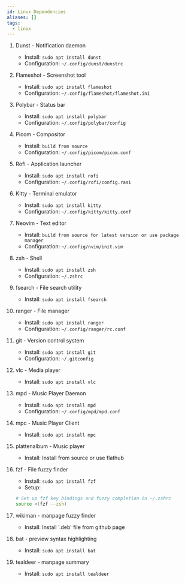 ```yaml
---
id: Linux Dependencies
aliases: []
tags:
  - linux
---
```


1. Dunst - Notification daemon
   - Install: `sudo apt install dunst`
   - Configuration: `~/.config/dunst/dunstrc`

2. Flameshot - Screenshot tool
   - Install: `sudo apt install flameshot`
   - Configuration: `~/.config/flameshot/flameshot.ini`

3. Polybar - Status bar
   - Install: `sudo apt install polybar`
   - Configuration: `~/.config/polybar/config`

4. Picom - Compositor
   - Install: `build from source`
   - Configuration: `~/.config/picom/picom.conf`

5. Rofi - Application launcher
   - Install: `sudo apt install rofi`
   - Configuration: `~/.config/rofi/config.rasi`

6. Kitty - Terminal emulator
   - Install: `sudo apt install kitty`
   - Configuration: `~/.config/kitty/kitty.conf`

7. Neovim - Text editor
   - Install: `build from source for latest version or use package manager`
   - Configuration: `~/.config/nvim/init.vim`

8. zsh - Shell
   - Install: `sudo apt install zsh`
   - Configuration: `~/.zshrc`

9. fsearch - File search utility
   - Install: `sudo apt install fsearch`

10. ranger - File manager
    - Install: `sudo apt install ranger`
    - Configuration: `~/.config/ranger/rc.conf`

11. git - Version control system
    - Install: `sudo apt install git`
    - Configuration: `~/.gitconfig`

12. vlc - Media player
    - Install: `sudo apt install vlc`

13. mpd - Music Player Daemon
    - Install: `sudo apt install mpd`
    - Configuration: `~/.config/mpd/mpd.conf`

14. mpc - Music Player Client
    - Install: `sudo apt install mpc`

15. plattenalbum - Music player
    - Install: Install from source or use flathub

16. fzf - File fuzzy finder
    - Install: `sudo apt install fzf`
    - Setup:

    ```sh
    # Set up fzf key bindings and fuzzy completion in ~/.zshrc
    source <(fzf --zsh)
    ```

17. wikiman - manpage fuzzy finder
    - Install: Install '.deb' file from github page

18. bat - preview syntax highlighting
    - Install: `sudo apt install bat`

19. tealdeer - manpage summary
    - Install: `sudo apt install tealdeer`
